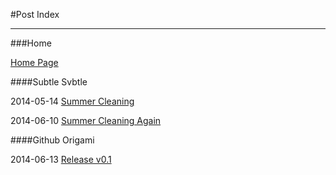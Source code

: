 #Post Index

----------------

###Home

[Home Page](index.html)

####Subtle Svbtle

2014-05-14 [Summer Cleaning ](Summer-Cleaning.html)

2014-06-10 [Summer Cleaning Again](Summer-Cleaning-Again.html)

####Github Origami

2014-06-13 [Release v0.1](Release-v0-1.html)